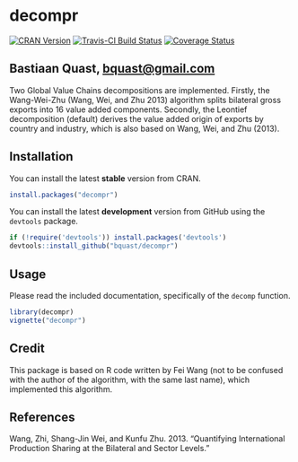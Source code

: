 decompr
=======
[![CRAN Version](http://www.r-pkg.org/badges/version/decompr)](http://cran.r-project.org/web/packages/decompr/index.html)
[![Travis-CI Build Status](https://travis-ci.org/bquast/decompr.png?branch=master)](https://travis-ci.org/bquast/decompr)
[![Coverage Status](https://coveralls.io/repos/bquast/decompr/badge.svg?branch=master)](https://coveralls.io/r/bquast/decompr?branch=master)

Bastiaan Quast, <bquast@gmail.com>
----------------------------------
Two Global Value Chains decompositions are implemented.
Firstly, the Wang-Wei-Zhu (Wang, Wei, and Zhu 2013) algorithm splits bilateral gross exports into 16 value added components.
Secondly, the Leontief decomposition (default) derives the value added origin of exports by country and industry, which is also based on Wang, Wei, and Zhu (2013).


Installation
------------
You can install the latest **stable** version from CRAN.

```r
install.packages("decompr")
```

You can install the latest **development** version from GitHub using the `devtools` package.

```r
if (!require('devtools')) install.packages('devtools')
devtools::install_github("bquast/decompr")
```


Usage
------
Please read the included documentation, specifically of the `decomp` function.

```r
library(decompr)
vignette("decompr")

```


Credit
------

This package is based on R code written by Fei Wang (not to be confused with the author of the algorithm, with the same last name), which implemented this algorithm.


References
----------

Wang, Zhi, Shang-Jin Wei, and Kunfu Zhu. 2013. “Quantifying International Production Sharing at the Bilateral and Sector Levels.”
